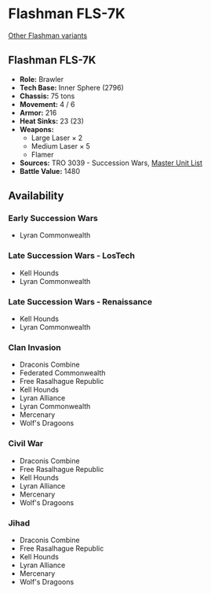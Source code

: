 # Flashman FLS-7K

[Other Flashman variants](../flashman.md)

## Flashman FLS-7K
- **Role:** Brawler
- **Tech Base:** Inner Sphere (2796)
- **Chassis:** 75 tons
- **Movement:** 4 / 6
- **Armor:** 216
- **Heat Sinks:** 23 (23)
- **Weapons:**
  - Large Laser × 2
  - Medium Laser × 5
  - Flamer
- **Sources:** TRO 3039 - Succession Wars, [Master Unit List](http://masterunitlist.info/Unit/Details/1123/flashman-fls-7k)
- **Battle Value:** 1480

## Availability

### Early Succession Wars
- Lyran Commonwealth

### Late Succession Wars - LosTech
- Kell Hounds
- Lyran Commonwealth

### Late Succession Wars - Renaissance
- Kell Hounds
- Lyran Commonwealth

### Clan Invasion
- Draconis Combine
- Federated Commonwealth
- Free Rasalhague Republic
- Kell Hounds
- Lyran Alliance
- Lyran Commonwealth
- Mercenary
- Wolf's Dragoons

### Civil War
- Draconis Combine
- Free Rasalhague Republic
- Kell Hounds
- Lyran Alliance
- Mercenary
- Wolf's Dragoons

### Jihad
- Draconis Combine
- Free Rasalhague Republic
- Kell Hounds
- Lyran Alliance
- Mercenary
- Wolf's Dragoons

